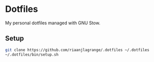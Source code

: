 
# Dotfiles

My personal dotfiles managed with GNU Stow.

## Setup

```bash
git clone https://github.com/riaanjlagrange/.dotfiles ~/.dotfiles
~/.dotfiles/bin/setup.sh
